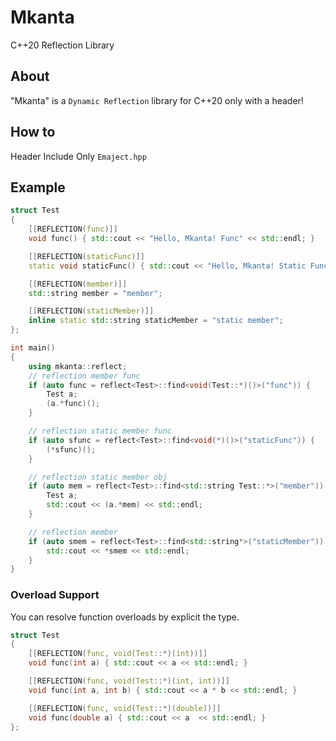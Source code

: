 # Mkanta
C++20 Reflection Library

## About

"Mkanta" is a `Dynamic Reflection` library for C++20 only with a header!

## How to

Header Include Only `Emaject.hpp`

## Example

```cpp
struct Test
{
    [[REFLECTION(func)]]
    void func() { std::cout << "Hello, Mkanta! Func" << std::endl; }

    [[REFLECTION(staticFunc)]]
    static void staticFunc() { std::cout << "Hello, Mkanta! Static Func" << std::endl; }

    [[REFLECTION(member)]]
    std::string member = "member";

    [[REFLECTION(staticMember)]]
    inline static std::string staticMember = "static member";
};

int main()
{
    using mkanta::reflect;
    // reflection member func
    if (auto func = reflect<Test>::find<void(Test::*)()>("func")) {
        Test a;
        (a.*func)();
    }

    // reflection static member func
    if (auto sfunc = reflect<Test>::find<void(*)()>("staticFunc")) {
        (*sfunc)();
    }

    // reflection static member obj
    if (auto mem = reflect<Test>::find<std::string Test::*>("member")) {
        Test a;
        std::cout << (a.*mem) << std::endl;
    }

    // reflection member
    if (auto smem = reflect<Test>::find<std::string*>("staticMember")) {
        std::cout << *smem << std::endl;
    }
}
```
### Overload Support

You can resolve function overloads by explicit the type.

```cpp
struct Test
{
    [[REFLECTION(func, void(Test::*)(int))]]
    void func(int a) { std::cout << a << std::endl; }

    [[REFLECTION(func, void(Test::*)(int, int))]]
    void func(int a, int b) { std::cout << a * b << std::endl; }

    [[REFLECTION(func, void(Test::*)(double))]]
    void func(double a) { std::cout << a  << std::endl; }
};
```